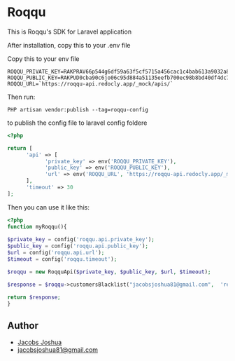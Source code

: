 # Roqqu

This is Roqqu's SDK for Laravel application

After installation, copy this to your .env file

Copy this to your env file
```env
ROQQU_PRIVATE_KEY=RAKPRAV66p544g6df59a63f5cf5715a456cac1c4bab613a9032a8ea9fd6fe3e3df4356217cb6f851748263021966
ROQQU_PUBLIC_KEY=RAKPUD0cba90c6jo06c95d884a51135eefb700ec98b8bd40df4dc702d296caa61748263021966
ROQQU_URL=`https://roqqu-api.redocly.app/_mock/apis/`
```
Then run:
``` shell
PHP artisan vendor:publish --tag=roqqu-config

```
to publish the config file to laravel config foldere

```php
<?php

return [
      'api' => [
            'private_key' => env('ROQQU_PRIVATE_KEY'),
            'public_key' => env('ROQQU_PUBLIC_KEY'),
            'url' => env('ROQQU_URL', 'https://roqqu-api.redocly.app/_mock/apis'),
      ],
      'timeout' => 30
];

```

Then you can use it like this:

```php
<?php
function myRoqqu(){
      
$private_key = config('roqqu.api.private_key');
$public_key = config('roqqu.api.public_key');
$url = config('roqqu.api.url');
$timeout = config('roqqu.timeout');

$roqqu = new RoqquApi($private_key, $public_key, $url, $timeout);

$response = $roqqu->customersBlacklist("jacobsjoshua81@gmail.com",  'reason');

return $response;
}
```

## Author

* [Jacobs Joshua](https://github.com/jjacobstech)
* [jacobsjoshua81@gmail.com](mailto:jacobsjoshua81@gmail.com)
